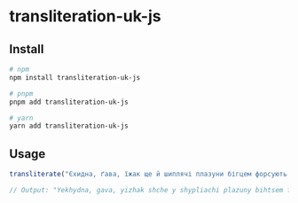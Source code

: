# transliteration-uk-js

## Install
```sh
# npm
npm install transliteration-uk-js

# pnpm
pnpm add transliteration-uk-js

# yarn
yarn add transliteration-uk-js
```

## Usage

```js
transliterate("Єхидна, ґава, їжак ще й шиплячі плазуни бігцем форсують Янцзи")

// Output: "Yekhydna, gava, yizhak shche y shypliachi plazuny bihtsem forsuiut Yantszy"
```
